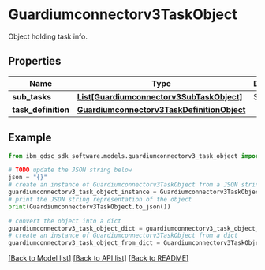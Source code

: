 # Guardiumconnectorv3TaskObject

Object holding task info.

## Properties

Name | Type | Description | Notes
------------ | ------------- | ------------- | -------------
**sub_tasks** | [**List[Guardiumconnectorv3SubTaskObject]**](Guardiumconnectorv3SubTaskObject.md) | Sub tasks. | [optional] 
**task_definition** | [**Guardiumconnectorv3TaskDefinitionObject**](Guardiumconnectorv3TaskDefinitionObject.md) |  | [optional] 

## Example

```python
from ibm_gdsc_sdk_software.models.guardiumconnectorv3_task_object import Guardiumconnectorv3TaskObject

# TODO update the JSON string below
json = "{}"
# create an instance of Guardiumconnectorv3TaskObject from a JSON string
guardiumconnectorv3_task_object_instance = Guardiumconnectorv3TaskObject.from_json(json)
# print the JSON string representation of the object
print(Guardiumconnectorv3TaskObject.to_json())

# convert the object into a dict
guardiumconnectorv3_task_object_dict = guardiumconnectorv3_task_object_instance.to_dict()
# create an instance of Guardiumconnectorv3TaskObject from a dict
guardiumconnectorv3_task_object_from_dict = Guardiumconnectorv3TaskObject.from_dict(guardiumconnectorv3_task_object_dict)
```
[[Back to Model list]](../README.md#documentation-for-models) [[Back to API list]](../README.md#documentation-for-api-endpoints) [[Back to README]](../README.md)


